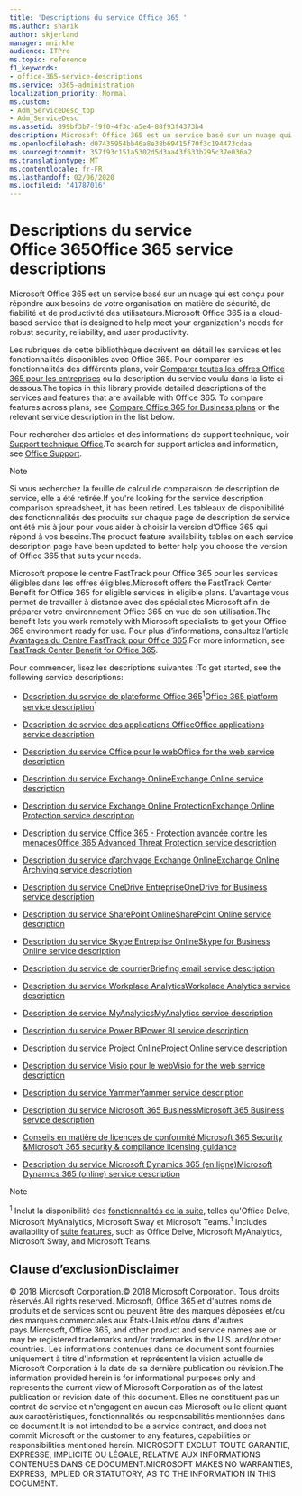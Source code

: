 ```yaml
---
title: 'Descriptions du service Office 365 '
ms.author: sharik
author: skjerland
manager: mnirkhe
audience: ITPro
ms.topic: reference
f1_keywords:
- office-365-service-descriptions
ms.service: o365-administration
localization_priority: Normal
ms.custom:
- Adm_ServiceDesc_top
- Adm_ServiceDesc
ms.assetid: 899bf3b7-f9f0-4f3c-a5e4-88f93f4373b4
description: Microsoft Office 365 est un service basé sur un nuage qui est conçu pour répondre aux besoins de votre organisation en matière de sécurité, de fiabilité et de productivité des utilisateurs.
ms.openlocfilehash: d07435954bb46a8e38b69415f70f3c194473cdaa
ms.sourcegitcommit: 357f93c151a5302d5d3aa43f633b295c37e036a2
ms.translationtype: MT
ms.contentlocale: fr-FR
ms.lasthandoff: 02/06/2020
ms.locfileid: "41787016"
---
```

# <a name="office-365-service-descriptions"></a><span data-ttu-id="e1b6e-103">Descriptions du service Office 365</span><span class="sxs-lookup"><span data-stu-id="e1b6e-103">Office 365 service descriptions</span></span> 

<span data-ttu-id="e1b6e-104">Microsoft Office 365 est un service basé sur un nuage qui est conçu pour répondre aux besoins de votre organisation en matière de sécurité, de fiabilité et de productivité des utilisateurs.</span><span class="sxs-lookup"><span data-stu-id="e1b6e-104">Microsoft Office 365 is a cloud-based service that is designed to help meet your organization's needs for robust security, reliability, and user productivity.</span></span> 
  
<span data-ttu-id="e1b6e-p101">Les rubriques de cette bibliothèque décrivent en détail les services et les fonctionnalités disponibles avec Office 365. Pour comparer les fonctionnalités des différents plans, voir [Comparer toutes les offres Office 365 pour les entreprises](https://go.microsoft.com/fwlink/?LinkID=799177&amp;clcid=0x409) ou la description du service voulu dans la liste ci-dessous.</span><span class="sxs-lookup"><span data-stu-id="e1b6e-p101">The topics in this library provide detailed descriptions of the services and features that are available with Office 365. To compare features across plans, see [Compare Office 365 for Business plans](https://go.microsoft.com/fwlink/?LinkID=799177&amp;clcid=0x409) or the relevant service description in the list below.</span></span> 
  
<span data-ttu-id="e1b6e-107">Pour rechercher des articles et des informations de support technique, voir [Support technique Office](https://support.office.com/).</span><span class="sxs-lookup"><span data-stu-id="e1b6e-107">To search for support articles and information, see [Office Support](https://support.office.com/).</span></span>
  
> [!NOTE]
> <span data-ttu-id="e1b6e-108">Si vous recherchez la feuille de calcul de comparaison de description de service, elle a été retirée.</span><span class="sxs-lookup"><span data-stu-id="e1b6e-108">If you're looking for the service description comparison spreadsheet, it has been retired.</span></span> <span data-ttu-id="e1b6e-109">Les tableaux de disponibilité des fonctionnalités des produits sur chaque page de description de service ont été mis à jour pour vous aider à choisir la version d’Office 365 qui répond à vos besoins.</span><span class="sxs-lookup"><span data-stu-id="e1b6e-109">The product feature availability tables on each service description page have been updated to better help you choose the version of Office 365 that suits your needs.</span></span> 
  
<span data-ttu-id="e1b6e-110">Microsoft propose le centre FastTrack pour Office 365 pour les services éligibles dans les offres éligibles.</span><span class="sxs-lookup"><span data-stu-id="e1b6e-110">Microsoft offers the FastTrack Center Benefit for Office 365 for eligible services in eligible plans.</span></span> <span data-ttu-id="e1b6e-111">L’avantage vous permet de travailler à distance avec des spécialistes Microsoft afin de préparer votre environnement Office 365 en vue de son utilisation.</span><span class="sxs-lookup"><span data-stu-id="e1b6e-111">The benefit lets you work remotely with Microsoft specialists to get your Office 365 environment ready for use.</span></span> <span data-ttu-id="e1b6e-112">Pour plus d’informations, consultez l’article [Avantages du Centre FastTrack pour Office 365](https://docs.microsoft.com/fasttrack/O365-fasttrack-benefit-for-office-365).</span><span class="sxs-lookup"><span data-stu-id="e1b6e-112">For more information, see [FastTrack Center Benefit for Office 365](https://docs.microsoft.com/fasttrack/O365-fasttrack-benefit-for-office-365).</span></span>
  
<span data-ttu-id="e1b6e-113">Pour commencer, lisez les descriptions suivantes :</span><span class="sxs-lookup"><span data-stu-id="e1b6e-113">To get started, see the following service descriptions:</span></span>
  
- <span data-ttu-id="e1b6e-114">[Description du service de plateforme Office 365](office-365-platform-service-description/office-365-platform-service-description.md)<sup>1</sup></span><span class="sxs-lookup"><span data-stu-id="e1b6e-114">[Office 365 platform service description](office-365-platform-service-description/office-365-platform-service-description.md)<sup>1</sup></span></span>

- [<span data-ttu-id="e1b6e-115">Description de service des applications Office</span><span class="sxs-lookup"><span data-stu-id="e1b6e-115">Office applications service description</span></span>](office-applications-service-description/office-applications-service-description.md)

- [<span data-ttu-id="e1b6e-116">Description du service Office pour le web</span><span class="sxs-lookup"><span data-stu-id="e1b6e-116">Office for the web service description</span></span>](office-online-service-description/office-online-service-description.md)

- [<span data-ttu-id="e1b6e-117">Description du service Exchange Online</span><span class="sxs-lookup"><span data-stu-id="e1b6e-117">Exchange Online service description</span></span>](exchange-online-service-description/exchange-online-service-description.md)

- [<span data-ttu-id="e1b6e-118">Description du service Exchange Online Protection</span><span class="sxs-lookup"><span data-stu-id="e1b6e-118">Exchange Online Protection service description</span></span>](exchange-online-protection-service-description/exchange-online-protection-service-description.md)

- [<span data-ttu-id="e1b6e-119">Description du service Office 365 - Protection avancée contre les menaces</span><span class="sxs-lookup"><span data-stu-id="e1b6e-119">Office 365 Advanced Threat Protection service description</span></span>](office-365-advanced-threat-protection-service-description.md)

- [<span data-ttu-id="e1b6e-120">Description du service d’archivage Exchange Online</span><span class="sxs-lookup"><span data-stu-id="e1b6e-120">Exchange Online Archiving service description</span></span>](exchange-online-archiving-service-description/exchange-online-archiving-service-description.md)

- [<span data-ttu-id="e1b6e-121">Description du service OneDrive Entreprise</span><span class="sxs-lookup"><span data-stu-id="e1b6e-121">OneDrive for Business service description</span></span>](onedrive-for-business-service-description.md)

- [<span data-ttu-id="e1b6e-122">Description du service SharePoint Online</span><span class="sxs-lookup"><span data-stu-id="e1b6e-122">SharePoint Online service description</span></span>](sharepoint-online-service-description/sharepoint-online-service-description.md)

- [<span data-ttu-id="e1b6e-123">Description du service Skype Entreprise Online</span><span class="sxs-lookup"><span data-stu-id="e1b6e-123">Skype for Business Online service description</span></span>](skype-for-business-online-service-description/skype-for-business-online-service-description.md)

- [<span data-ttu-id="e1b6e-124">Description du service de courrier</span><span class="sxs-lookup"><span data-stu-id="e1b6e-124">Briefing email service description</span></span>](briefing-service-description.md)

- [<span data-ttu-id="e1b6e-125">Description du service Workplace Analytics</span><span class="sxs-lookup"><span data-stu-id="e1b6e-125">Workplace Analytics service description</span></span>](workplace-analytics-service-description.md)

- [<span data-ttu-id="e1b6e-126">Description de service MyAnalytics</span><span class="sxs-lookup"><span data-stu-id="e1b6e-126">MyAnalytics service description</span></span>](mya-service-description.md)

- [<span data-ttu-id="e1b6e-127">Description du service Power BI</span><span class="sxs-lookup"><span data-stu-id="e1b6e-127">Power BI service description</span></span>](power-bi-service-description.md)

- [<span data-ttu-id="e1b6e-128">Description du service Project Online</span><span class="sxs-lookup"><span data-stu-id="e1b6e-128">Project Online service description</span></span>](project-online-service-description/project-online-service-description.md)

- [<span data-ttu-id="e1b6e-129">Description du service Visio pour le web</span><span class="sxs-lookup"><span data-stu-id="e1b6e-129">Visio for the web service description</span></span>](visio-online-service-description/visio-online-service-description.md)

- [<span data-ttu-id="e1b6e-130">Description du service Yammer</span><span class="sxs-lookup"><span data-stu-id="e1b6e-130">Yammer service description</span></span>](yammer-service-description/yammer-service-description.md)

- [<span data-ttu-id="e1b6e-131">Description du service Microsoft 365 Business</span><span class="sxs-lookup"><span data-stu-id="e1b6e-131">Microsoft 365 Business service description</span></span>](microsoft-365-service-descriptions/microsoft-365-business-service-description.md)

- [<span data-ttu-id="e1b6e-132">Conseils en matière de licences de conformité Microsoft 365 Security &</span><span class="sxs-lookup"><span data-stu-id="e1b6e-132">Microsoft 365 security & compliance licensing guidance</span></span>](microsoft-365-service-descriptions/microsoft-365-tenantlevel-services-licensing-guidance/microsoft-365-security-compliance-licensing-guidance.md)

- [<span data-ttu-id="e1b6e-133">Description du service Microsoft Dynamics 365 (en ligne)</span><span class="sxs-lookup"><span data-stu-id="e1b6e-133">Microsoft Dynamics 365 (online) service description</span></span>](microsoft-dynamics-365-online-service-description.md)

> [!NOTE]
> <span data-ttu-id="e1b6e-134"><sup>1</sup> Inclut la disponibilité des [fonctionnalités de la suite](https://docs.microsoft.com/office365/servicedescriptions/office-365-platform-service-description/office-365-suite-features), telles qu'Office Delve, Microsoft MyAnalytics, Microsoft Sway et Microsoft Teams.</span><span class="sxs-lookup"><span data-stu-id="e1b6e-134"><sup>1</sup> Includes availability of [suite features](https://docs.microsoft.com/office365/servicedescriptions/office-365-platform-service-description/office-365-suite-features), such as Office Delve, Microsoft MyAnalytics, Microsoft Sway, and Microsoft Teams.</span></span>
  
## <a name="disclaimer"></a><span data-ttu-id="e1b6e-135">Clause d’exclusion</span><span class="sxs-lookup"><span data-stu-id="e1b6e-135">Disclaimer</span></span>

<span data-ttu-id="e1b6e-136">© 2018 Microsoft Corporation.</span><span class="sxs-lookup"><span data-stu-id="e1b6e-136">© 2018 Microsoft Corporation.</span></span> <span data-ttu-id="e1b6e-137">Tous droits réservés.</span><span class="sxs-lookup"><span data-stu-id="e1b6e-137">All rights reserved.</span></span> <span data-ttu-id="e1b6e-138">Microsoft, Office 365 et d'autres noms de produits et de services sont ou peuvent être des marques déposées et/ou des marques commerciales aux États-Unis et/ou dans d'autres pays.</span><span class="sxs-lookup"><span data-stu-id="e1b6e-138">Microsoft, Office 365, and other product and service names are or may be registered trademarks and/or trademarks in the U.S. and/or other countries.</span></span> <span data-ttu-id="e1b6e-139">Les informations contenues dans ce document sont fournies uniquement à titre d'information et représentent la vision actuelle de Microsoft Corporation à la date de sa dernière publication ou révision.</span><span class="sxs-lookup"><span data-stu-id="e1b6e-139">The information provided herein is for informational purposes only and represents the current view of Microsoft Corporation as of the latest publication or revision date of this document.</span></span> <span data-ttu-id="e1b6e-140">Elles ne constituent pas un contrat de service et n'engagent en aucun cas Microsoft ou le client quant aux caractéristiques, fonctionnalités ou responsabilités mentionnées dans ce document.</span><span class="sxs-lookup"><span data-stu-id="e1b6e-140">It is not intended to be a service contract, and does not commit Microsoft or the customer to any features, capabilities or responsibilities mentioned herein.</span></span> <span data-ttu-id="e1b6e-141">MICROSOFT EXCLUT TOUTE GARANTIE, EXPRESSE, IMPLICITE OU LÉGALE, RELATIVE AUX INFORMATIONS CONTENUES DANS CE DOCUMENT.</span><span class="sxs-lookup"><span data-stu-id="e1b6e-141">MICROSOFT MAKES NO WARRANTIES, EXPRESS, IMPLIED OR STATUTORY, AS TO THE INFORMATION IN THIS DOCUMENT.</span></span>
 
